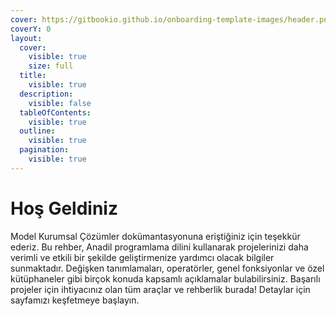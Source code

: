 ```yaml
---
cover: https://gitbookio.github.io/onboarding-template-images/header.png
coverY: 0
layout:
  cover:
    visible: true
    size: full
  title:
    visible: true
  description:
    visible: false
  tableOfContents:
    visible: true
  outline:
    visible: true
  pagination:
    visible: true
---
```


# Hoş Geldiniz

Model Kurumsal Çözümler dokümantasyonuna eriştiğiniz için teşekkür ederiz. Bu rehber, Anadil programlama dilini kullanarak projelerinizi daha verimli ve etkili bir şekilde geliştirmenize yardımcı olacak bilgiler sunmaktadır. Değişken tanımlamaları, operatörler, genel fonksiyonlar ve özel kütüphaneler gibi birçok konuda kapsamlı açıklamalar bulabilirsiniz. Başarılı projeler için ihtiyacınız olan tüm araçlar ve rehberlik burada! Detaylar için sayfamızı keşfetmeye başlayın.

